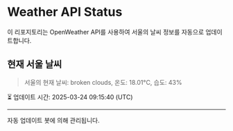 
# Weather API Status

이 리포지토리는 OpenWeather API를 사용하여 서울의 날씨 정보를 자동으로 업데이트합니다.

## 현재 서울 날씨
> 서울의 현재 날씨: broken clouds, 온도: 18.01°C, 습도: 43%

⏳ 업데이트 시간: 2025-03-24 09:15:40 (UTC)

---
자동 업데이트 봇에 의해 관리됩니다.
